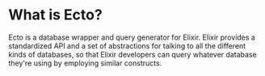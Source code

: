 # What is Ecto?

Ecto is a database wrapper and query generator for Elixir. Elixir provides a standardized API and a set of abstractions for talking to all the different kinds of databases, so that Elixir developers can query whatever database they're using by employing similar constructs.
